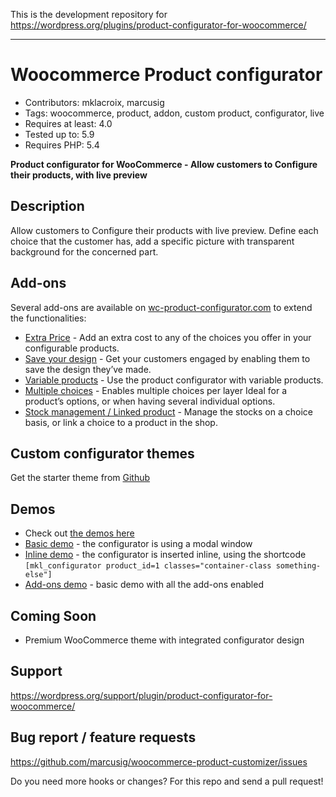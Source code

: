 
This is the development repository for https://wordpress.org/plugins/product-configurator-for-woocommerce/

----

# Woocommerce Product configurator 
- Contributors: mklacroix, marcusig
- Tags: woocommerce, product, addon, custom product, configurator, live
- Requires at least: 4.0
- Tested up to: 5.9
- Requires PHP: 5.4

**Product configurator for WooCommerce - Allow customers to Configure their products, with live preview**

## Description

Allow customers to Configure their products with live preview. 
Define each choice that the customer has, add a specific picture with transparent background for the concerned part.

## Add-ons

Several add-ons are available on [wc-product-configurator.com](https://wc-product-configurator.com/) to extend the functionalities:
- [Extra Price](https://wc-product-configurator.com/product/extra-price/) - Add an extra cost to any of the choices you offer in your configurable products.
- [Save your design](https://wc-product-configurator.com/product/save-your-design/) - Get your customers engaged by enabling them to save the design they’ve made.
- [Variable products](https://wc-product-configurator.com/product/variable-products/) - Use the product configurator with variable products.
- [Multiple choices](https://wc-product-configurator.com/product/multiple-choice/) - Enables multiple choices per layer Ideal for a product’s options, or when having several individual options.
- [Stock management / Linked product](https://wc-product-configurator.com/product/stock-management-and-linked-product/) - Manage the stocks on a choice basis, or link a choice to a product in the shop. 

## Custom configurator themes

Get the starter theme from [Github](https://github.com/marcusig/product-configurator-custom-theme)

## Demos

- Check out [the demos here](http://demos.mklacroix.com/)
- [Basic demo](http://demos.mklacroix.com/shop/custom-chair/) - the configurator is using a modal window
- [Inline demo](http://demos.mklacroix.com/configurable-watch/) - the configurator is inserted inline, using the shortcode `[mkl_configurator product_id=1 classes="container-class something-else"]`
- [Add-ons demo](http://demos.mklacroix.com/addons/product/super-sneakers/) - basic demo with all the add-ons enabled

## Coming Soon

- Premium WooCommerce theme with integrated configurator design

## Support 

https://wordpress.org/support/plugin/product-configurator-for-woocommerce/

## Bug report / feature requests

https://github.com/marcusig/woocommerce-product-customizer/issues

Do you need more hooks or changes? For this repo and send a pull request!
